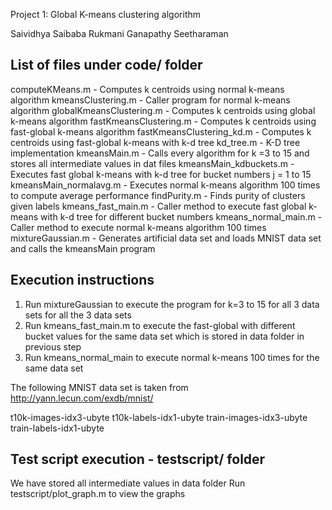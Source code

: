 Project 1: Global K-means clustering algorithm

Saividhya Saibaba
Rukmani Ganapathy Seetharaman

List of files under code/ folder 
---------------------------------

computeKMeans.m           -   Computes k centroids using normal k-means algorithm
kmeansClustering.m        -   Caller program for normal k-means algorithm
globalKmeansClustering.m  -   Computes k centroids using global k-means algorithm
fastKmeansClustering.m    -   Computes k centroids using fast-global k-means algorithm
fastKmeansClustering_kd.m -   Computes k centroids using fast-global k-means with k-d tree 
kd_tree.m                 -   K-D tree implementation
kmeansMain.m              -   Calls every algorithm for k =3 to 15 and stores all intermediate values in dat files
kmeansMain_kdbuckets.m    -   Executes fast global k-means with k-d tree for bucket numbers j = 1 to 15
kmeansMain_normalavg.m    -   Executes normal k-means algorithm 100 times to compute average performance
findPurity.m              -   Finds purity of clusters given labels
kmeans_fast_main.m        -   Caller method to execute fast global k-means with k-d tree for different bucket numbers
kmeans_normal_main.m      -   Caller method to execute normal k-means algorithm 100 times
mixtureGaussian.m         -   Generates artificial data set and loads MNIST data set and calls the kmeansMain program

Execution instructions
-----------------------

1. Run mixtureGaussian to execute the program for k=3 to 15 for all 3 data sets  for all the 3 data sets
2. Run kmeans_fast_main.m to execute the fast-global with different bucket values for the same data set which is stored in data folder in previous step
3. Run kmeans_normal_main to execute normal k-means 100 times for the same data set

The following MNIST data set is taken from http://yann.lecun.com/exdb/mnist/

t10k-images-idx3-ubyte
t10k-labels-idx1-ubyte
train-images-idx3-ubyte
train-labels-idx1-ubyte

Test script execution - testscript/ folder
-------------------------------------

We have stored all intermediate values in data folder
Run testscript/plot_graph.m to view the graphs